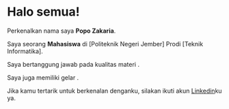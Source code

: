 # Halo semua! 

Perkenalkan nama saya **Popo Zakaria**.<br>

Saya seorang **Mahasiswa** di [Politeknik Negeri Jember] Prodi [Teknik Informatika].<br>

Saya bertanggung jawab pada kualitas materi .<br>

Saya juga memiliki gelar .<br>

Jika kamu tertarik untuk berkenalan denganku, silakan ikuti akun [Linkedin]([https://www.linkedin.com/in/gilang-adhan/](https://www.linkedin.com/in/popo-zakaria-486883277/)https://www.linkedin.com/in/popo-zakaria-486883277/)ku ya.
